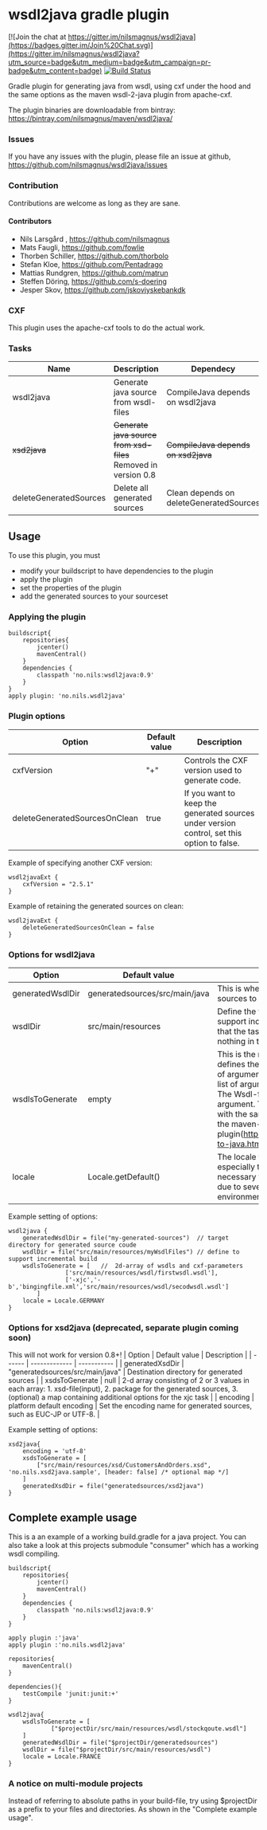 wsdl2java gradle plugin
=========

[![Join the chat at https://gitter.im/nilsmagnus/wsdl2java](https://badges.gitter.im/Join%20Chat.svg)](https://gitter.im/nilsmagnus/wsdl2java?utm_source=badge&utm_medium=badge&utm_campaign=pr-badge&utm_content=badge)
[![Build Status](https://drone.io/github.com/nilsmagnus/wsdl2java/status.png)](https://drone.io/github.com/nilsmagnus/wsdl2java/latest)

Gradle plugin for generating java from wsdl, using cxf under the hood and the same options as the maven wsdl-2-java plugin from apache-cxf.

The plugin binaries are downloadable from bintray: https://bintray.com/nilsmagnus/maven/wsdl2java/


### Issues
If you have any issues with the plugin, please file an issue at github, https://github.com/nilsmagnus/wsdl2java/issues

### Contribution
Contributions are welcome as long as they are sane.

#### Contributors
- Nils Larsgård , https://github.com/nilsmagnus
- Mats Faugli, https://github.com/fowlie
- Thorben Schiller, https://github.com/thorbolo
- Stefan Kloe, https://github.com/Pentadrago
- Mattias Rundgren, https://github.com/matrun
- Steffen Döring, https://github.com/s-doering
- Jesper Skov, https://github.com/jskovjyskebankdk

### CXF
This plugin uses the apache-cxf tools to do the actual work.

### Tasks

| Name | Description | Dependecy |
| ---- | ----------- | --------- |
| wsdl2java | Generate java source from wsdl-files | CompileJava depends on wsdl2java |
| ~~xsd2java~~ | ~~Generate java source from xsd-files~~ Removed in version 0.8 | ~~CompileJava depends on xsd2java~~ |
| deleteGeneratedSources | Delete all generated sources | Clean depends on deleteGeneratedSources |

## Usage

To use this plugin, you must
- modify your buildscript to have dependencies to the plugin
- apply the plugin
- set the properties of the plugin
- add the generated sources to your sourceset

### Applying the plugin

    buildscript{
        repositories{
            jcenter()
            mavenCentral()
        }
        dependencies {
            classpath 'no.nils:wsdl2java:0.9'
        }
    }
    apply plugin: 'no.nils.wsdl2java'


### Plugin options

| Option | Default value | Description |
| ------ | ------------- | ----------- |
| cxfVersion | "+" | Controls the CXF version used to generate code.
| deleteGeneratedSourcesOnClean | true | If you want to keep the generated sources under version control, set this option to false. |


Example of specifying another CXF version:

    wsdl2javaExt {
        cxfVersion = "2.5.1"
    }


Example of retaining the generated sources on clean:

    wsdl2javaExt {
        deleteGeneratedSourcesOnClean = false
    }



### Options for wsdl2java

| Option | Default value | Description |
| ------ | ------------- | ----------- |
| generatedWsdlDir | generatedsources/src/main/java | This is where you want the generated sources to be placed. |
| wsdlDir | src/main/resources | Define the wsdl files directory to support incremental build. This means that the task will be up-to-date if nothing in this directory has changed. |
| wsdlsToGenerate | empty | This is the main input to the plugin that defines the wsdls to process. It is a list of arguments where each argument is a list of arguments to process a wsdl-file. The Wsdl-file with full path is the last argument. The array can be supplied with the same options as described for the maven-cxf plugin(http://cxf.apache.org/docs/wsdl-to-java.html). |
| locale | Locale.getDefault() | The locale for the generated sources – especially the JavaDoc. This might be necessary to prevent differing sources due to several development environments. |
Example setting of options:

    wsdl2java {
        generatedWsdlDir = file("my-generated-sources")  // target directory for generated source coude
        wsdlDir = file("src/main/resources/myWsdlFiles") // define to support incremental build
        wsdlsToGenerate = [   //  2d-array of wsdls and cxf-parameters
                    ['src/main/resources/wsdl/firstwsdl.wsdl'],
                    ['-xjc','-b','bingingfile.xml','src/main/resources/wsdl/secodwsdl.wsdl']
            ]
        locale = Locale.GERMANY
    }

### Options for xsd2java (deprecated, separate plugin coming soon)
This will not work for version 0.8+!
| Option | Default value | Description |
| ------ | ------------- | ----------- |
| generatedXsdDir | "generatedsources/src/main/java" | Destination directory for generated sources |
| xsdsToGenerate | null | 2-d array consisting of 2 or 3 values in each array: 1. xsd-file(input), 2. package for the generated sources, 3. (optional) a map containing additional options for the xjc task |
| encoding | platform default encoding | Set the encoding name for generated sources, such as EUC-JP or UTF-8. |

Example setting of options:

    xsd2java{
        encoding = 'utf-8'
        xsdsToGenerate = [
            ["src/main/resources/xsd/CustomersAndOrders.xsd", 'no.nils.xsd2java.sample', [header: false] /* optional map */]
        ]
        generatedXsdDir = file("generatedsources/xsd2java")
    }


## Complete example usage
This is a an example of a working build.gradle for a java project. You can also take a look at this projects submodule "consumer" which has a working wsdl compiling.

    buildscript{
        repositories{
            jcenter()
            mavenCentral()
        }
        dependencies {
            classpath 'no.nils:wsdl2java:0.9'
        }
    }

    apply plugin :'java'
    apply plugin :'no.nils.wsdl2java'

    repositories{
        mavenCentral()
    }

    dependencies(){
        testCompile 'junit:junit:+'
    }

    wsdl2java{
        wsdlsToGenerate = [
                ["$projectDir/src/main/resources/wsdl/stockqoute.wsdl"]
        ]
        generatedWsdlDir = file("$projectDir/generatedsources")
        wsdlDir = file("$projectDir/src/main/resources/wsdl")
        locale = Locale.FRANCE
    }
     
### A notice on multi-module projects

Instead of referring to absolute paths in your build-file, try using $projectDir as a prefix to your files and directories. As shown in the "Complete example usage".
